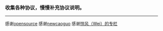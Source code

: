 ### 收集各种协议，慢慢补充协议说明。

-----------------------

感谢[opensource](https://opensource.org)
感谢[newcaoguo](https://www.cnblogs.com/newcaoguo/p/7103249.html)
感谢[愷风（Wei）的专栏](https://blog.csdn.net/flowingflying/article/details/5746151)